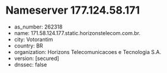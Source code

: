 # Nameserver 177.124.58.171

* as_number: 262318
* name: 171.58.124.177.static.horizonstelecom.com.br.
* city: Votorantim
* country: BR
* organization: Horizons Telecomunicacoes e Tecnologia S.A.
* version: [secured]
* dnssec: false
